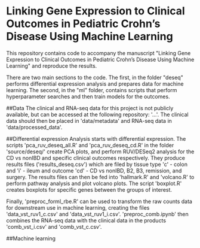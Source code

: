 # Linking Gene Expression to Clinical Outcomes in Pediatric Crohn’s Disease Using Machine Learning 

This repository contains code to accompany the manuscript "Linking Gene Expression to Clinical Outcomes in Pediatric Crohn’s Disease Using Machine Learning" and reproduce the results.

There are two main sections to the code. The first, in the folder "deseq" performs differential expression analysis and prepares data for machine learning. The second, in the "ml" folder, contains scripts that perform hyperparameter searches and then train models for the outcomes.

##Data
The clinical and RNA-seq data for this project is not publicly available, but can be accessed at the following repository: '...'. The clinical data should then be placed in 'data/metadata' and RNA-seq data in 'data/processed_data'.

##Differential expression
Analysis starts with differential expression. The scripts 'pca_ruv_deseq_all.R' and 'pca_ruv_deseq_cd.R' in the folder 'source/deseq/' create PCA plots, and perform RUV/DESeq2 analysis for the CD vs nonIBD and specific clinical outcomes respectively. They produce results files ('results_deseq.csv') which are filed by tissue type 'c' - colon and 'i' - ileum and outcome 'cd' - CD vs nonIBD, B2, B3, remission, and surgery. The results files can then be fed into 'hallmark.R' and 'volcano.R' to perform pathway analysis and plot volcano plots. The script 'boxplot.R' creates boxplots for specific genes between the groups of interest.

Finally, 'preproc_forml_rbe.R' can be used to transform the raw counts data for downstream use in machine learning, creating the files 'data_vst_ruv1_c.csv' and 'data_vst_ruv1_i.csv'. 'preproc_comb.ipynb' then combines the RNA-seq data with the clinical data in the products 'comb_vst_i.csv' and 'comb_vst_c.csv'.

##Machine learning

